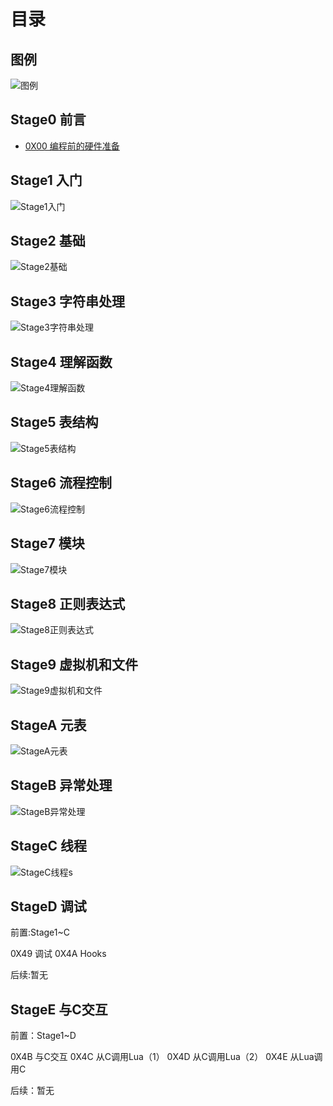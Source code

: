 # 目录

## 图例

![图例](../XMLimages/Legend.svg)

## Stage0 前言

* [0X00 编程前的硬件准备](./Stage0/0X00编程前的硬件准备.md)

## Stage1 入门

![Stage1入门](../XMLimages/Stage1入门.svg)

## Stage2 基础

![Stage2基础](XMLimages/Stage2基础.svg)

## Stage3 字符串处理

![Stage3字符串处理](XMLimages/Stage3字符串处理.svg)

## Stage4 理解函数

![Stage4理解函数](XMLimages/Stage4理解函数.svg)

## Stage5 表结构

![Stage5表结构](XMLimages/Stage5表结构.svg)

## Stage6 流程控制

![Stage6流程控制](XMLimages/Stage6流程控制.svg)

## Stage7 模块

![Stage7模块](XMLimages/Stage7模块.svg)

## Stage8 正则表达式

![Stage8正则表达式](XMLimages/Stage8正则表达式.svg)

## Stage9 虚拟机和文件

![Stage9虚拟机和文件](XMLimages/Stage9虚拟机和文件.svg)

## StageA 元表

![StageA元表](XMLimages/StageA元表.svg)

## StageB 异常处理

![StageB异常处理](XMLimages/StageB异常处理.svg)

## StageC 线程

![StageC线程](XMLimages/StageC线程.svg)s

## StageD 调试

前置:Stage1~C

0X49 调试
0X4A Hooks

后续:暂无

## StageE 与C交互

前置：Stage1~D

0X4B 与C交互
0X4C 从C调用Lua（1）
0X4D 从C调用Lua（2）
0X4E 从Lua调用C

后续：暂无